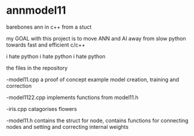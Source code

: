 # annmodel11
barebones ann in c++ from a stuct

my GOAL with this project is to move ANN and AI away from slow python towards fast and efficient c/c++

i hate python i hate python i hate python

the files in the repository

-model11.cpp  a proof of concept example model creation, training and correction

-model1122.cpp implements functions from model11.h

-iris.cpp catagorises flowers

-model11.h    contains the struct for node, contains functions for connecting nodes and setting and correcting internal weights
